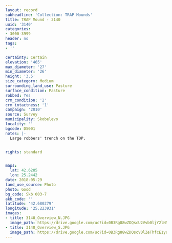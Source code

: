 ```yaml
---
layout: record
subheadline: 'Collection: TRAP Mounds'
title: TRAP Mound - 3140
uuid: '3140'
categories:
- 3000-3999
header: no
tags:
- ''

certainty: Certain
elevation: '465'
max_diameter: '27'
min_diameter: '26'
height: '3.5'
size_category: Medium
surrounding_land_use: Pasture
surface_condition: Pasture
robbed: Yes
crm_condition: '2'
crm_intactness: '1'
campaign: '2010'
source: Survey
municipality: Skobelevo
locality: ''
bgcode: DS001
notes: |-
  Large robbers' trench on the TOP.


rights: standard


maps:
  lat: 42.6285
  lon: 25.2442
date: 2018-05-29
land_use_source: Photo
photo: Good
bg_code: Skb 003-7
akb_code: ''
latitude: '42.680279'
longitude: '25.223931'
images:
- title: 3140_Overview_N.JPG
  image_path: https://drive.google.com/uc?id=0B3Rg88wZDQscU2Vvb0ljY2lNM00
- title: 3140_Overview_S.JPG
  image_path: https://drive.google.com/uc?id=0B3Rg88wZDQscV0lZeThfcE1yam8
---
```

